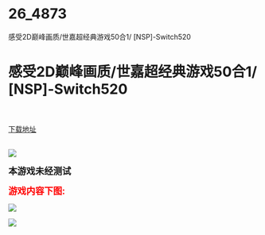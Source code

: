 # 26_4873
感受2D巅峰画质/世嘉超经典游戏50合1/ [NSP]-Switch520
# 感受2D巅峰画质/世嘉超经典游戏50合1/ [NSP]-Switch520
 <br/></br>
[下载地址](https://www.switch520.cc/article/4873 "下载地址")
<br/></br>

<p><span><strong><img src="https://s1.ax1x.com/2020/06/09/tIiQ8f.jpg"></strong></span></p>
<p><span style="font-size: 18px"><strong>本游戏未经测试</strong></span></p>
<p><font color="#ff0000"><span style="font-size: 18px"><b>游戏内容下图:</b></span></font></p>
<p><font color="#ff0000"><span style="font-size: 18px"><b><img src="https://s1.ax1x.com/2020/06/09/tIiNan.jpg"></b></span></font></p>
<p><font color="#ff0000"><span style="font-size: 18px"><b><img src="https://s1.ax1x.com/2020/06/09/tIi02T.jpg"></b></span></font></p>
